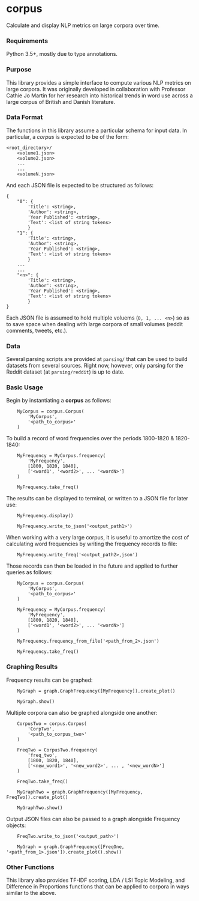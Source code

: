 # corpus

Calculate and display NLP metrics on large corpora over time. 

### Requirements

Python 3.5+, mostly due to type annotations.

### Purpose

This library provides a simple interface to compute various NLP metrics on large corpora. It was originally
developed in collaboration with Professor Cathie Jo Martin for her research into historical trends in word
use across a large corpus of British and Danish literature. 

### Data Format

The functions in this library assume a particular schema for input data. In particular, a _corpus_ is expected
to be of the form:

```
<root_directory>/
    <volume1.json>
    <volume2.json>
    ...
    ...
    <volumeN.json>
```

And each JSON file is expected to be structured as follows:

```
{
    "0": {
        'Title': <string>,
        'Author': <string>,
        'Year Published': <string>,
        'Text': <list of string tokens>
        }
    "1": {
        'Title': <string>,
        'Author': <string>,
        'Year Published': <string>,
        'Text': <list of string tokens>
        }
    ...
    ...
    "<n>": {
        'Title': <string>,
        'Author': <string>,
        'Year Published': <string>,
        'Text': <list of string tokens>
        }
}

```

Each JSON file is assumed to hold multiple voluems (`0, 1, ... <n>`) so as to save space when dealing
with large corpora of small volumes (reddit comments, tweets, etc.).

### Data

Several parsing scripts are provided at `parsing/` that can be used to build datasets from
several sources. Right now, however, only parsing for the Reddit dataset (at `parsing/reddit`) 
is up to date.


### Basic Usage

Begin by instantiating a **corpus** as follows:

```
    MyCorpus = corpus.Corpus(
        'MyCorpus',
        '<path_to_corpus>'
    )
```

To build a record of word frequencies over the periods 1800-1820 & 1820-1840:
```
    MyFrequency = MyCorpus.frequency(
        'MyFrequency',
        [1800, 1820, 1840],
        ['<word1', '<word2>', ... '<wordN>']
    )
    
    MyFrequency.take_freq()
```

The results can be displayed to terminal, or written to a JSON file for later use: 

```
    MyFrequency.display()
    
    MyFrequency.write_to_json('<output_path1>')
```

When working with a very large corpus, it is useful to amortize the cost of calculating
word frequencies by writing the frequency records to file:

```
    MyFrequency.write_freq('<output_path2>,json')
```

Those records can then be loaded in the future and applied to further queries as follows:

```
    MyCorpus = corpus.Corpus(
        'MyCorpus',
        '<path_to_corpus>'
    )
    
    MyFrequency = MyCorpus.frequency(
        'MyFrequency',
        [1800, 1820, 1840],
        ['<word1', '<word2>', ... '<wordN>']
    )
    
    MyFrequency.frequency_from_file('<path_from_2>.json')
    
    MyFrequency.take_freq()
```


### Graphing Results

Frequency results can be graphed:

```    
    MyGraph = graph.GraphFrequency([MyFrequency]).create_plot()
    
    MyGraph.show()
```

Multiple corpora can also be graphed alongside one another:
```    
    CorpusTwo = corpus.Corpus(
        'CorpTwo',
        '<path_to_corpus_two>'
    )
    
    FreqTwo = CorpusTwo.frequency(
        'freq_two',
        [1800, 1820, 1840],
        ['<new_word1>', '<new_word2>', ... , '<new_wordN>']
    )
    
    FreqTwo.take_freq()
    
    MyGraphTwo = graph.GraphFrequency([MyFrequency, FreqTwo]).create_plot()
    
    MyGraphTwo.show()
```

Output JSON files can also be passed to a graph alongside Frequency objects:

```
    FreqTwo.write_to_json('<output_path>')

    MyGraph = graph.GraphFrequency([FreqOne, '<path_from_1>.json']).create_plot().show()
```

### Other Functions

This library also provides TF-IDF scoring, LDA / LSI Topic Modeling, and Difference in Proportions functions that can
be applied to corpora in ways similar to the above. 
